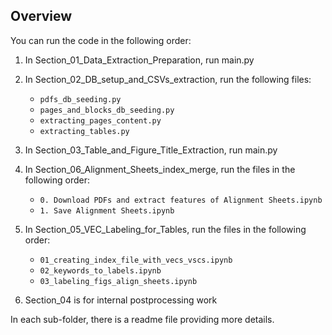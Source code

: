 ## Overview

You can run the code in the following order:
1. In Section_01_Data_Extraction_Preparation, run main.py
2. In Section_02_DB_setup_and_CSVs_extraction, run the following files:
    * `pdfs_db_seeding.py`
    * `pages_and_blocks_db_seeding.py`
    * `extracting_pages_content.py`    
    * `extracting_tables.py`
3. In Section_03_Table_and_Figure_Title_Extraction, run main.py

4. In Section_06_Alignment_Sheets_index_merge, run the files in the following order:
    * `0. Download PDFs and extract features of Alignment Sheets.ipynb`
    * `1. Save Alignment Sheets.ipynb`

5. In Section_05_VEC_Labeling_for_Tables, run the files in the following order:
    * `01_creating_index_file_with_vecs_vscs.ipynb`
    * `02_keywords_to_labels.ipynb`
    * `03_labeling_figs_align_sheets.ipynb`

6. Section_04 is for internal postprocessing work

In each sub-folder, there is a readme file providing more details.
